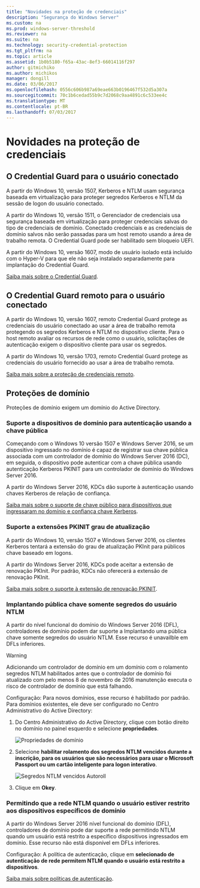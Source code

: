 ```yaml
---
title: "Novidades na proteção de credenciais"
description: "Segurança do Windows Server"
ms.custom: na
ms.prod: windows-server-threshold
ms.reviewer: na
ms.suite: na
ms.technology: security-credential-protection
ms.tgt_pltfrm: na
ms.topic: article
ms.assetid: 1b0b5180-f65a-43ac-8ef3-66014116f297
author: gitmichiko
ms.author: michikos
manager: dongill
ms.date: 03/06/2017
ms.openlocfilehash: 0556c606b987a69eae663b0196467f532d5a307a
ms.sourcegitcommit: 70c1b6cedad55b9c7d2068c9aa4891c6c533ee4c
ms.translationtype: MT
ms.contentlocale: pt-BR
ms.lasthandoff: 07/03/2017
---
```

# <a name="whats-new-in-credential-protection"></a>Novidades na proteção de credenciais

## <a name="credential-guard-for-signed-in-user"></a>O Credential Guard para o usuário conectado

A partir do Windows 10, versão 1507, Kerberos e NTLM usam segurança baseada em virtualização para proteger segredos Kerberos e NTLM da sessão de logon do usuário conectado. 

A partir do Windows 10, versão 1511, o Gerenciador de credenciais usa segurança baseada em virtualização para proteger credenciais salvas do tipo de credenciais de domínio. Conectado credenciais e as credenciais de domínio salvos não serão passadas para um host remoto usando a área de trabalho remota. O Credential Guard pode ser habilitado sem bloqueio UEFI.

A partir do Windows 10, versão 1607, modo de usuário isolado está incluído com o Hyper-V para que ele não seja instalado separadamente para implantação do Credential Guard.

[Saiba mais sobre o Credential Guard](https://technet.microsoft.com/en-us/itpro/windows/keep-secure/credential-guard).


## <a name="remote-credential-guard-for-signed-in-user"></a>O Credential Guard remoto para o usuário conectado

A partir do Windows 10, versão 1607, remoto Credential Guard protege as credenciais do usuário conectado ao usar a área de trabalho remota protegendo os segredos Kerberos e NTLM no dispositivo cliente. Para o host remoto avaliar os recursos de rede como o usuário, solicitações de autenticação exigem o dispositivo cliente para usar os segredos.

A partir do Windows 10, versão 1703, remoto Credential Guard protege as credenciais do usuário fornecido ao usar a área de trabalho remota.

[Saiba mais sobre a proteção de credenciais remoto](https://technet.microsoft.com/en-us/itpro/windows/keep-secure/remote-credential-guard).

## <a name="domain-protections"></a>Proteções de domínio

Proteções de domínio exigem um domínio do Active Directory.

### <a name="domain-joined-device-support-for-authentication-using-public-key"></a>Suporte a dispositivos de domínio para autenticação usando a chave pública

Começando com o Windows 10 versão 1507 e Windows Server 2016, se um dispositivo ingressado no domínio é capaz de registrar sua chave pública associada com um controlador de domínio do Windows Server 2016 (DC), em seguida, o dispositivo pode autenticar com a chave pública usando autenticação Kerberos PKINIT para um controlador de domínio do Windows Server 2016.

A partir do Windows Server 2016, KDCs dão suporte à autenticação usando chaves Kerberos de relação de confiança.  

[Saiba mais sobre o suporte de chave público para dispositivos que ingressaram no domínio e confiança chave Kerberos](https://technet.microsoft.com/en-us/windows-server-docs/security/kerberos/whats-new-in-kerberos-authentication).

### <a name="pkinit-freshness-extension-support"></a>Suporte a extensões PKINIT grau de atualização

A partir do Windows 10, versão 1507 e Windows Server 2016, os clientes Kerberos tentará a extensão do grau de atualização PKInit para públicos chave baseado em logons. 

A partir do Windows Server 2016, KDCs pode aceitar a extensão de renovação PKInit.  Por padrão, KDCs não oferecerá a extensão de renovação PKInit. 

[Saiba mais sobre o suporte à extensão de renovação PKINIT](https://technet.microsoft.com/en-us/windows-server-docs/security/kerberos/whats-new-in-kerberos-authentication).

### <a name="rolling-public-key-only-users-ntlm-secrets"></a>Implantando pública chave somente segredos do usuário NTLM

A partir do nível funcional do domínio do Windows Server 2016 (DFL), controladores de domínio podem dar suporte a Implantando uma pública chave somente segredos do usuário NTLM. Esse recurso é unavailble em DFLs inferiores.

> [!WARNING] 
> Adicionando um controlador de domínio em um domínio com o rolamento segredos NTLM habilitados antes que o controlador de domínio foi atualizado com pelo menos 8 de novembro de 2016 manutenção executa o risco de controlador de domínio que está falhando. 

Configuração: Para novos domínios, esse recurso é habilitado por padrão. Para domínios existentes, ele deve ser configurado no Centro Administrativo do Active Directory: 

1. Do Centro Administrativo do Active Directory, clique com botão direito no domínio no painel esquerdo e selecione **propriedades**.

    ![Propriedades de domínio](../media/Credentials-Protection-And-Management/domain-properties.png)
    
2. Selecione **habilitar rolamento dos segredos NTLM vencidos durante a inscrição, para os usuários que são necessários para usar o Microsoft Passport ou um cartão inteligente para logon interativo**.

    ![Segredos NTLM vencidos Autoroll](../media/Credentials-Protection-And-Management/autoroll-ntlm.png)

3. Clique em **Okey**. 

### <a name="allowing-network-ntlm-when-user-is-restricted-to-specific-domain-joined-devices"></a>Permitindo que a rede NTLM quando o usuário estiver restrito aos dispositivos específicos de domínio

A partir do Windows Server 2016 nível funcional do domínio (DFL), controladores de domínio pode dar suporte a rede permitindo NTLM quando um usuário está restrito a específico dispositivos ingressados em domínio. Esse recurso não está disponível em DFLs inferiores.

Configuração: A política de autenticação, clique em **selecionado de autenticação de rede permitem NTLM quando o usuário está restrito a dispositivos**. 

[Saiba mais sobre políticas de autenticação](https://technet.microsoft.com/en-us/windows-server-docs/security/credentials-protection-and-management/authentication-policies-and-authentication-policy-silos).
